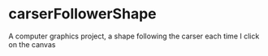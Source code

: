 # carserFollowerShape
A computer graphics project, a shape following the carser each time I click on the canvas

